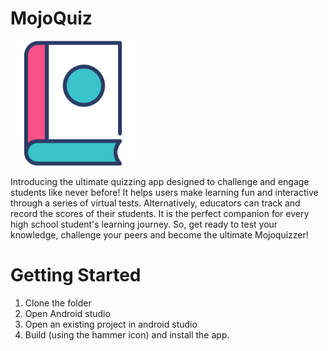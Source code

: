 # MojoQuiz
<img src="https://github.com/Ansh86/MojoQuiz/blob/master/app_splash_logo.png" width="200" height="200">

Introducing the ultimate quizzing app designed to challenge and engage students like never before! It  helps users make learning fun and interactive through a series of virtual tests. Alternatively, educators can track and record the scores of their students. It is the perfect companion for every high school student's learning journey. So, get ready to test your knowledge, challenge your peers and become the ultimate Mojoquizzer!

# Getting Started
1. Clone the  folder
2. Open Android studio
3. Open an existing project in android studio
4. Build (using the hammer icon) and install the app.
